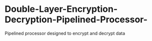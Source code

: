 # Double-Layer-Encryption-Decryption-Pipelined-Processor-
Pipelined processor designed to encrypt and decrypt data
